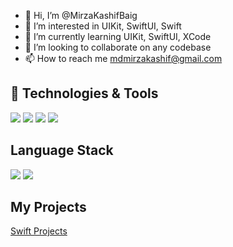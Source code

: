 - 👋 Hi, I’m @MirzaKashifBaig
- 👀 I’m interested in UIKit, SwiftUI, Swift
- 🌱 I’m currently learning UIKit, SwiftUI, XCode
- 💞️ I’m looking to collaborate on any codebase
- 📫 How to reach me mdmirzakashif@gmail.com

## 🔧 Technologies & Tools

![](https://img.shields.io/badge/OS-macOS-informational?style=for-the-badge&logo=mac_os&logoColor=white&color=6aa6f8)
![](https://img.shields.io/badge/Editor-VS_Code-informational?style=for-the-badge&logo=visual-studio-code&logoColor=white&color=6aa6f8)
![](https://img.shields.io/badge/Editor-XCode-informational?style=for-the-badge&logo=x_code-code&logoColor=white&color=11B1E7)
![](https://img.shields.io/badge/Editor-Git-informational?style=for-the-badge&logo=git-code&logoColor=white&color=11B1E7)

## Language Stack
![](https://img.shields.io/badge/Code-Swift-informational?style=for-the-badge&logo=swift&logoColor=white&color=FF7F27)
![](https://img.shields.io/badge/Code-Python-informational?style=for-the-badge&logo=python&logoColor=white&color=6aa6f8)

## My Projects
[Swift Projects](https://github.com/MirzaKashifBaig/swift_projects)
